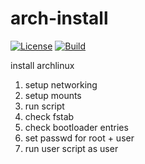 # arch-install

[![License](https://img.shields.io/github/license/seankhliao/arch-install.svg?style=flat-square)](LICENSE)
[![Build](https://github.com/seankhliao/arch-install/workflows/workflow/badge.svg)](https://github.com/seankhliao/arch-install/actions?query=workflow%3Aworkflow)

install archlinux

1. setup networking
2. setup mounts
3. run script
4. check fstab
5. check bootloader entries
6. set passwd for root + user
7. run user script as user
